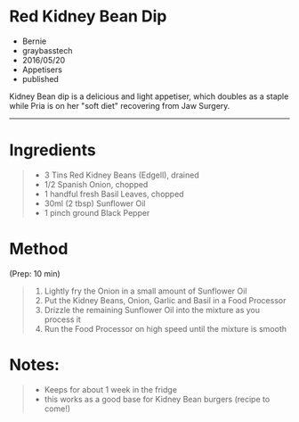 # Red Kidney Bean Dip
- Bernie
- graybasstech
- 2016/05/20
- Appetisers
- published

Kidney Bean dip is a delicious and light appetiser, which doubles as a staple while Pria is on her "soft diet" recovering from Jaw Surgery.

---

Ingredients
===========
> * 3 Tins Red Kidney Beans (Edgell), drained
> * 1/2 Spanish Onion, chopped
> * 1 handful fresh Basil Leaves, chopped
> * 30ml (2 tbsp) Sunflower Oil
> * 1 pinch ground Black Pepper

Method
======
(Prep: 10 min)

> 1. Lightly fry the Onion in a small amount of Sunflower Oil
> 2. Put the Kidney Beans, Onion, Garlic and Basil in a Food Processor
> 3. Drizzle the remaining Sunflower Oil into the mixture as you process it
> 4. Run the Food Processor on high speed until the mixture is smooth

Notes:
======
> * Keeps for about 1 week in the fridge
> * this works as a good base for Kidney Bean burgers (recipe to come!)
